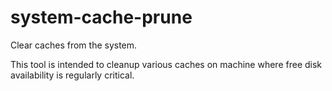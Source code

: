 # system-cache-prune

Clear caches from the system.

This tool is intended to cleanup various caches on machine where free
disk availability is regularly critical.
